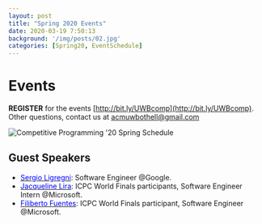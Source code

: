 ```yaml
---
layout: post
title: "Spring 2020 Events"
date: 2020-03-19 7:50:13
background: '/img/posts/02.jpg'
categories: [Spring20, EventSchedule]
---
```


# Events

**REGISTER** for the events [http://bit.ly/UWBcomp](http://bit.ly/UWBcomp). Other questions, contact us at [acmuwbothell@gmail.com](uwbacm@gmail.com)

![Competitive Programming '20 Spring Schedule](/competitive-programming/img/spr20events.png)

## Guest Speakers
- [<span style="color: blue">Sergio Ligregni</span>](https://ch.linkedin.com/in/ligregni): Software Engineer @Google.
- [<span style="color: blue">Jacqueline Lira</span>](https://mx.linkedin.com/in/jacqueline-lira-ch%C3%A1vez-46b7a7167?trk=people_directory): ICPC World Finals participants, Software Engineer Intern @Microsoft.
- [<span style="color: blue">Filiberto Fuentes</span>](https://www.linkedin.com/in/galloska): ICPC World Finals participant, Software Engineer @Microsoft.
